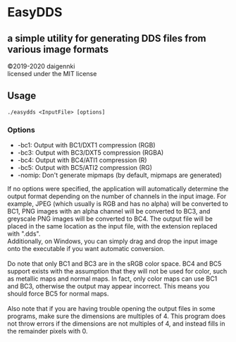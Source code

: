 # EasyDDS
## a simple utility for generating DDS files from various image formats
©2019-2020 daigennki<br>
licensed under the MIT license<br>

## Usage
```
./easydds <InputFile> [options]
```
### Options
<ul>
<li>-bc1: Output with BC1/DXT1 compression (RGB)</li>
<li>-bc3: Output with BC3/DXT5 compression (RGBA)</li>
<li>-bc4: Output with BC4/ATI1 compression (R)</li>
<li>-bc5: Output with BC5/ATI2 compression (RG)</li>
<li>-nomip: Don't generate mipmaps (by default, mipmaps are generated)</li>
</ul>
If no options were specified, the application will automatically determine the output format depending on the number of channels in the input image. For example, JPEG (which usually is RGB and has no alpha) will be converted to BC1, PNG images with an alpha channel will be converted to BC3, and greyscale PNG images will be converted to BC4. The output file will be placed in the same location as the input file, with the extension replaced with ".dds".<br>
Additionally, on Windows, you can simply drag and drop the input image onto the executable if you want automatic conversion.<br>
<br>
Do note that only BC1 and BC3 are in the sRGB color space. BC4 and BC5 support exists with the assumption that they will not be used for color, such as metallic maps and normal maps. In fact, only color maps can use BC1 and BC3, otherwise the output may appear incorrect. This means you should force BC5 for normal maps.<br>
<br>
Also note that if you are having trouble opening the output files in some programs, make sure the dimensions are multiples of 4. This program does not throw errors if the dimensions are not multiples of 4, and instead fills in the remainder pixels with 0.